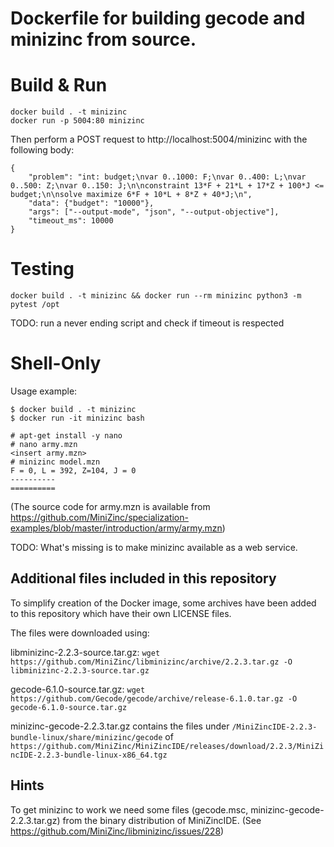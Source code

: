 # Dockerfile for building gecode and minizinc from source.

# Build & Run
```
docker build . -t minizinc
docker run -p 5004:80 minizinc
```

Then perform a POST request to http://localhost:5004/minizinc with the following body:
```
{
	"problem": "int: budget;\nvar 0..1000: F;\nvar 0..400: L;\nvar 0..500: Z;\nvar 0..150: J;\n\nconstraint 13*F + 21*L + 17*Z + 100*J <= budget;\n\nsolve maximize 6*F + 10*L + 8*Z + 40*J;\n",
	"data": {"budget": "10000"},
	"args": ["--output-mode", "json", "--output-objective"],
	"timeout_ms": 10000
}
```

# Testing
```
docker build . -t minizinc && docker run --rm minizinc python3 -m pytest /opt
```

TODO: run a never ending script and check if timeout is respected


# Shell-Only

Usage example:
```
$ docker build . -t minizinc
$ docker run -it minizinc bash

# apt-get install -y nano
# nano army.mzn
<insert army.mzn>
# minizinc model.mzn
F = 0, L = 392, Z=104, J = 0
----------
==========
```

(The source code for army.mzn is available from https://github.com/MiniZinc/specialization-examples/blob/master/introduction/army/army.mzn)

TODO: What's missing is to make minizinc available as a web service.

## Additional files included in this repository
To simplify creation of the Docker image, some archives have been added to this repository which have their own LICENSE files.

The files were downloaded using:

libminizinc-2.2.3-source.tar.gz: `wget https://github.com/MiniZinc/libminizinc/archive/2.2.3.tar.gz -O libminizinc-2.2.3-source.tar.gz`

gecode-6.1.0-source.tar.gz: `wget https://github.com/Gecode/gecode/archive/release-6.1.0.tar.gz -O gecode-6.1.0-source.tar.gz`

minizinc-gecode-2.2.3.tar.gz contains the files under `/MiniZincIDE-2.2.3-bundle-linux/share/minizinc/gecode` of `https://github.com/MiniZinc/MiniZincIDE/releases/download/2.2.3/MiniZincIDE-2.2.3-bundle-linux-x86_64.tgz`

## Hints
To get minizinc to work we need some files (gecode.msc, minizinc-gecode-2.2.3.tar.gz) from the binary distribution of MiniZincIDE. (See https://github.com/MiniZinc/libminizinc/issues/228)
